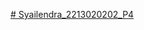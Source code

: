 [# Syailendra_2213020202_P4](https://www.figma.com/design/scAGf1zqiK1KE217tRQLv6/Untitled?node-id=0-1&t=4zv36d4XznfDumJr-1)
